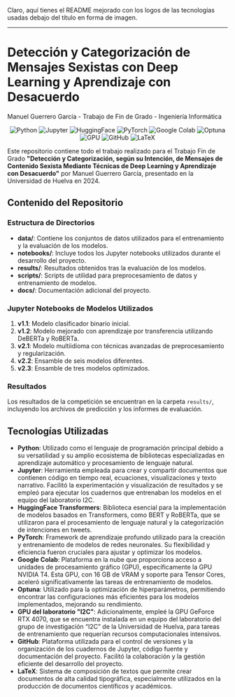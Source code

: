 Claro, aquí tienes el README mejorado con los logos de las tecnologías usadas debajo del título en forma de imagen.

---

# Detección y Categorización de Mensajes Sexistas con Deep Learning y Aprendizaje con Desacuerdo
Manuel Guerrero García - Trabajo de Fin de Grado - Ingeniería Informática

<p align="center">
  <img src="https://img.shields.io/badge/python-3776AB?style=for-the-badge&logo=python&logoColor=white" alt="Python">
  <img src="https://img.shields.io/badge/jupyter-F37626?style=for-the-badge&logo=jupyter&logoColor=white" alt="Jupyter">
  <img src="https://img.shields.io/badge/huggingface-FFD14E?style=for-the-badge&logo=huggingface&logoColor=white" alt="HuggingFace">
  <img src="https://img.shields.io/badge/pytorch-EE4C2C?style=for-the-badge&logo=pytorch&logoColor=white" alt="PyTorch">
  <img src="https://img.shields.io/badge/google%20colab-F9AB00?style=for-the-badge&logo=google%20colab&logoColor=white" alt="Google Colab">
  <img src="https://img.shields.io/badge/optuna-6843A1?style=for-the-badge&logo=optuna&logoColor=white" alt="Optuna">
  <img src="https://img.shields.io/badge/GPU-76B900?style=for-the-badge&logo=nvidia&logoColor=white" alt="GPU">
  <img src="https://img.shields.io/badge/github-181717?style=for-the-badge&logo=github&logoColor=white" alt="GitHub">
  <img src="https://img.shields.io/badge/latex-008080?style=for-the-badge&logo=latex&logoColor=white" alt="LaTeX">
</p>

Este repositorio contiene todo el trabajo realizado para el Trabajo Fin de Grado **"Detección y Categorización, según su Intención, de Mensajes de Contenido Sexista Mediante Técnicas de Deep Learning y Aprendizaje con Desacuerdo"** por Manuel Guerrero García, presentado en la Universidad de Huelva en 2024.

## Contenido del Repositorio

### Estructura de Directorios

- **data/**: Contiene los conjuntos de datos utilizados para el entrenamiento y la evaluación de los modelos.
- **notebooks/**: Incluye todos los Jupyter notebooks utilizados durante el desarrollo del proyecto.
- **results/**: Resultados obtenidos tras la evaluación de los modelos.
- **scripts/**: Scripts de utilidad para preprocesamiento de datos y entrenamiento de modelos.
- **docs/**: Documentación adicional del proyecto.

### Jupyter Notebooks de Modelos Utilizados

1. **v1.1**: Modelo clasificador binario inicial.
2. **v1.2**: Modelo mejorado con aprendizaje por transferencia utilizando DeBERTa y RoBERTa.
3. **v2.1**: Modelo multiidioma con técnicas avanzadas de preprocesamiento y regularización.
4. **v2.2**: Ensamble de seis modelos diferentes.
5. **v2.3**: Ensamble de tres modelos optimizados.

### Resultados

Los resultados de la competición se encuentran en la carpeta `results/`, incluyendo los archivos de predicción y los informes de evaluación.

## Tecnologías Utilizadas

- **Python**: Utilizado como el lenguaje de programación principal debido a su versatilidad y su amplio ecosistema de bibliotecas especializadas en aprendizaje automático y procesamiento de lenguaje natural.
- **Jupyter**: Herramienta empleada para crear y compartir documentos que contienen código en tiempo real, ecuaciones, visualizaciones y texto narrativo. Facilitó la experimentación y visualización de resultados y se empleó para ejecutar los cuadernos que entrenaban los modelos en el equipo del laboratorio I2C.
- **HuggingFace Transformers**: Biblioteca esencial para la implementación de modelos basados en Transformers, como BERT y RoBERTa, que se utilizaron para el procesamiento de lenguaje natural y la categorización de intenciones en tweets.
- **PyTorch**: Framework de aprendizaje profundo utilizado para la creación y entrenamiento de modelos de redes neuronales. Su flexibilidad y eficiencia fueron cruciales para ajustar y optimizar los modelos.
- **Google Colab**: Plataforma en la nube que proporciona acceso a unidades de procesamiento gráfico (GPU), específicamente la GPU NVIDIA T4. Esta GPU, con 16 GB de VRAM y soporte para Tensor Cores, aceleró significativamente las tareas de entrenamiento de modelos.
- **Optuna**: Utilizado para la optimización de hiperparámetros, permitiendo encontrar las configuraciones más eficientes para los modelos implementados, mejorando su rendimiento.
- **GPU del laboratorio "I2C"**: Adicionalmente, empleé la GPU GeForce RTX 4070, que se encuentra instalada en un equipo del laboratorio del grupo de investigación “I2C” de la Universidad de Huelva, para tareas de entrenamiento que requerían recursos computacionales intensivos.
- **GitHub**: Plataforma utilizada para el control de versiones y la organización de los cuadernos de Jupyter, código fuente y documentación del proyecto. Facilitó la colaboración y la gestión eficiente del desarrollo del proyecto.
- **LaTeX**: Sistema de composición de textos que permite crear documentos de alta calidad tipográfica, especialmente utilizados en la producción de documentos científicos y académicos.
